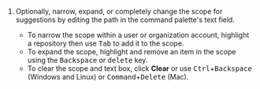 1. Optionally, narrow, expand, or completely change the scope for suggestions by editing the path in the command palette's text field.

   - To narrow the scope within a user or organization account, highlight a repository then use <kbd>Tab</kbd> to add it to the scope.
   - To expand the scope, highlight and remove an item in the scope using the <kbd>Backspace</kbd> or <kbd>delete</kbd> key.
   - To clear the scope and text box, click **Clear** or use <kbd>Ctrl</kbd>+<kbd>Backspace</kbd> (Windows and Linux) or <kbd>Command</kbd>+<kbd>Delete</kbd> (Mac).
